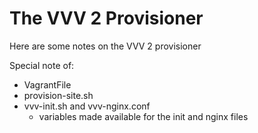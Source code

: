 # The VVV 2 Provisioner

Here are some notes on the VVV 2 provisioner

Special note of:

 - VagrantFile
 - provision-site.sh
 - vvv-init.sh and vvv-nginx.conf
	 - variables made available for the init and nginx files